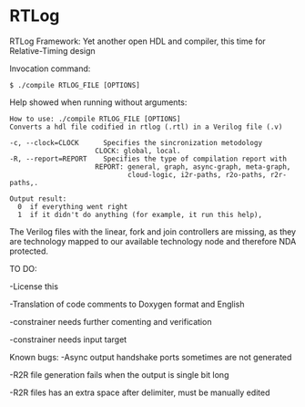 # RTLog
RTLog Framework: Yet another open HDL and compiler, this time for Relative-Timing design

Invocation command:

	$ ./compile RTLOG_FILE [OPTIONS]

Help showed when running without arguments:

	How to use: ./compile RTLOG_FILE [OPTIONS]
	Converts a hdl file codified in rtlog (.rtl) in a Verilog file (.v) 

  	-c, --clock=CLOCK      Specifies the sincronization metodology 
                         CLOCK: global, local.
  	-R, --report=REPORT    Specifies the type of compilation report with 
                         REPORT: general, graph, async-graph, meta-graph, 
                                 cloud-logic, i2r-paths, r2o-paths, r2r-paths,.

	Output result:
	  0  if everything went right
	  1  if it didn't do anything (for example, it run this help),

The Verilog files with the linear, fork and join controllers are missing, as they are technology mapped to our available technology node and therefore NDA protected.

TO DO:

-License this

-Translation of code comments to Doxygen format and English

-constrainer needs further comenting and verification

-constrainer needs input target

Known bugs:
-Async output handshake ports sometimes are not generated

-R2R file generation fails when the output is single bit long

-R2R files has an extra space after delimiter, must be manually edited

